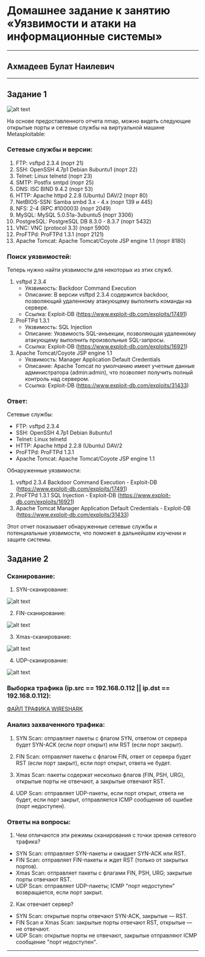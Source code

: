 # Домашнее задание к занятию «Уязвимости и атаки на информационные системы»

---

## Ахмадеев Булат Наилевич

---

## Задание 1

![alt text](<images/Снимок экрана 2024-09-07 в 22.34.13.png>)

На основе предоставленного отчета nmap, можно видеть следующие открытые порты и сетевые службы на виртуальной машине Metasploitable:

### Сетевые службы и версии:

1. FTP: vsftpd 2.3.4 (порт 21)
2. SSH: OpenSSH 4.7p1 Debian 8ubuntu1 (порт 22)
3. Telnet: Linux telnetd (порт 23)
4. SMTP: Postfix smtpd (порт 25)
5. DNS: ISC BIND 9.4.2 (порт 53)
6. HTTP: Apache httpd 2.2.8 (Ubuntu) DAV/2 (порт 80)
7. NetBIOS-SSN: Samba smbd 3.x - 4.x (порт 139 и 445)
8. NFS: 2-4 (RPC #100003) (порт 2049)
9. MySQL: MySQL 5.0.51a-3ubuntu5 (порт 3306)
10. PostgreSQL: PostgreSQL DB 8.3.0 - 8.3.7 (порт 5432)
11. VNC: VNC (protocol 3.3) (порт 5900)
12. ProFTPd: ProFTPd 1.3.1 (порт 2121)
13. Apache Tomcat: Apache Tomcat/Coyote JSP engine 1.1 (порт 8180)

### Поиск уязвимостей:

Теперь нужно найти уязвимости для некоторых из этих служб.

1. vsftpd 2.3.4
    * Уязвимость: Backdoor Command Execution
	* Описание: В версии vsftpd 2.3.4 содержится backdoor, позволяющий удаленному атакующему выполнить команды на сервере.
	* Ссылка: Exploit-DB (https://www.exploit-db.com/exploits/17491)
2. ProFTPd 1.3.1
	* Уязвимость: SQL Injection
	* Описание: Уязвимость SQL-инъекции, позволяющая удаленному атакующему выполнить произвольные SQL-запросы.
	* Ссылка: Exploit-DB (https://www.exploit-db.com/exploits/16921)
3. Apache Tomcat/Coyote JSP engine 1.1
	* Уязвимость: Manager Application Default Credentials
	* Описание: Apache Tomcat по умолчанию имеет учетные данные администратора (admin:admin), что позволяет получить полный контроль над сервером.
	* Ссылка: Exploit-DB (https://www.exploit-db.com/exploits/31433)

### Ответ:

Сетевые службы:

* FTP: vsftpd 2.3.4
* SSH: OpenSSH 4.7p1 Debian 8ubuntu1
* Telnet: Linux telnetd
* HTTP: Apache httpd 2.2.8 (Ubuntu) DAV/2
* ProFTPd: ProFTPd 1.3.1
* Apache Tomcat: Apache Tomcat/Coyote JSP engine 1.1

Обнаруженные уязвимости:

1. vsftpd 2.3.4 Backdoor Command Execution - Exploit-DB (https://www.exploit-db.com/exploits/17491)
2. ProFTPd 1.3.1 SQL Injection - Exploit-DB (https://www.exploit-db.com/exploits/16921)
3. Apache Tomcat Manager Application Default Credentials - Exploit-DB (https://www.exploit-db.com/exploits/31433)

Этот отчет показывает обнаруженные сетевые службы и потенциальные уязвимости, что поможет в дальнейшем изучении и защите системы.

## Задание 2

### Сканирование:

1. SYN-сканирование:

![alt text](<images/Снимок экрана 2024-09-07 в 22.49.29.png>)

2. FIN-сканирование:

![alt text](<images/Снимок экрана 2024-09-07 в 22.50.01.png>)

3. Xmas-сканирование:

![alt text](<images/Снимок экрана 2024-09-07 в 22.50.31.png>)

4. UDP-сканирование:

![alt text](<images/Снимок экрана 2024-09-07 в 22.51.00.png>)

### Выборка трафика (ip.src == 192.168.0.112 || ip.dst == 192.168.0.112):

[ФАЙЛ ТРАФИКА WIRESHARK](netology.pcapng)

### Анализ захваченного трафика:

1. SYN Scan: отправляет пакеты с флагом SYN, ответом от сервера будет SYN-ACK (если порт открыт) или RST (если порт закрыт).

2. FIN Scan: отправляет пакеты с флагом FIN, ответ от сервера будет RST (если порт закрыт), если порт открыт, ответа не будет.
3. Xmas Scan: пакеты содержат несколько флагов (FIN, PSH, URG), открытые порты не отвечают, а закрытые отвечают RST.
4. UDP Scan: отправляет UDP-пакеты, если порт открыт, ответа не будет, если порт закрыт, отправляется ICMP сообщение об ошибке (порт недоступен).

### Ответы на вопросы:

1. Чем отличаются эти режимы сканирования с точки зрения сетевого трафика?

* SYN Scan: отправляет SYN-пакеты и ожидает SYN-ACK или RST.
* FIN Scan: отправляет FIN-пакеты и ждет RST (только от закрытых портов).
* Xmas Scan: отправляет пакеты с флагами FIN, PSH, URG; закрытые порты отвечают RST.
* UDP Scan: отправляет UDP-пакеты; ICMP "порт недоступен" возвращается, если порт закрыт.

2. Как отвечает сервер?

* SYN Scan: открытые порты отвечают SYN-ACK, закрытые — RST.
* FIN Scan и Xmas Scan: закрытые порты отвечают RST, открытые — не отвечают.
* UDP Scan: открытые порты не отвечают, закрытые отправляют ICMP сообщение "порт недоступен".

---
